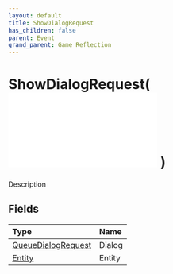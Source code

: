 ```yaml
---
layout: default
title: ShowDialogRequest
has_children: false
parent: Event
grand_parent: Game Reflection
---
```

# ShowDialogRequest( ![ EntityEventBase ](/game-reflection/events/entity_event_base.md) )
Description 

## Fields
| Type | Name |
|:-------------|:--------------|
| [QueueDialogRequest](/game-reflection/classes/queue_dialog_request.md) | Dialog |
| [Entity](/game-reflection/classes/entity.md) | Entity |
